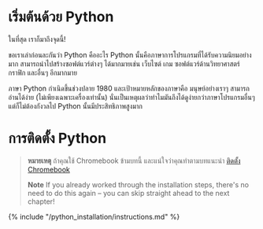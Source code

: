 # เริ่มต้นด้วย Python

ในที่สุด เราก็มาถึงจุดนี้!

ขอเราเล่าก่อนละกันว่า Python คืออะไร Python นั้นคือภาษาการโปรแกรมที่ได้รับความนิยมอย่างมาก สามารถนำไปสร้างซอฟต์แวร์ต่างๆ ได้มากมายเช่น เว็บไซต์ เกม ซอฟต์แวร์ด้านวิทยาศาสตร์ กราฟิก และอื่นๆ อีกมากมาย

ภาษา Python กำเนิดขึ้นช่วงปลาย 1980 และเป้าหมายหลักของภาษาคือ มนุษย์อย่างเราๆ สามารถอ่านได้ง่าย (ไม่เพียงเฉพาะเครื่องเท่านั้น) นั่นเป็นเหตุผลว่าทำไมมันถึงได้ดูง่ายกว่าภาษาโปรแกรมอื่นๆ แต่ก็ไม่ต้องกังวลไป Python นั้นมีประสิทธิภาพสูงมาก

# การติดตั้ง Python

> **หมายเหตุ** ถ้าคุณใช้ Chromebook ข้ามบทนี้ และแน่ใจว่าคุณทำตามบทแนะนำ [ติดตั้ง Chromebook](../chromebook_setup/README.md)
> 
> **Note** If you already worked through the installation steps, there's no need to do this again – you can skip straight ahead to the next chapter!

{% include "/python_installation/instructions.md" %}
